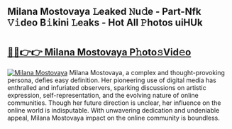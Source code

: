 ## Milana Mostovaya 𝙻eaked 𝙽u𝚍e - Part-Nfk 𝚅𝚒deo B𝚒kini 𝙻eaks - Hot All 𝙿hotos uiHUk

# <h2><a href="http://ld0asgq.urlbe.top/?page=Milana+Mostovaya">🔗🔗👉👉 Milana Mostovaya P𝚑oto𝚜Vid𝚎o</a></h2>

[![Milana Mostovaya](https://i.imgur.com/eBuTRDB.gif)](http://ld0asgq.urlbe.top/?page=Milana+Mostovaya)
Milana Mostovaya, a complex and thought-provoking persona, defies easy definition. Her pioneering use of digital media has enthralled and infuriated observers, sparking discussions on artistic expression, self-representation, and the evolving nature of online communities. Though her future direction is unclear, her influence on the online world is indisputable. With unwavering dedication and undeniable appeal, Milana Mostovaya impact on the online community is boundless.
